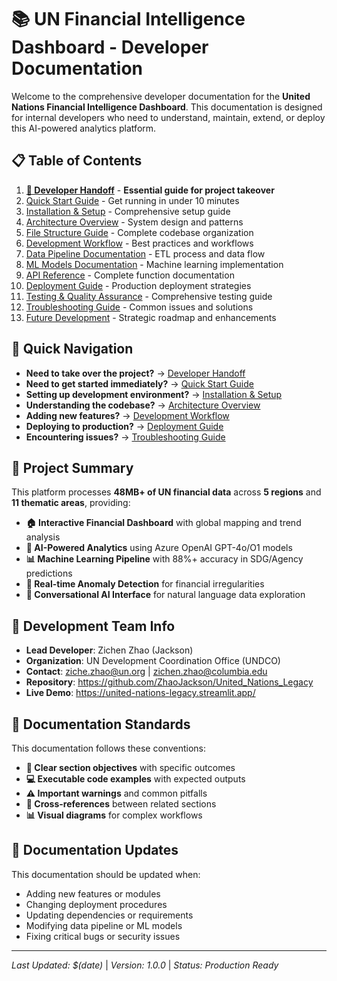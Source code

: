 # 📚 UN Financial Intelligence Dashboard - Developer Documentation

Welcome to the comprehensive developer documentation for the **United Nations Financial Intelligence Dashboard**. This documentation is designed for internal developers who need to understand, maintain, extend, or deploy this AI-powered analytics platform.

## 📋 **Table of Contents**

1. **[🎯 Developer Handoff](./01_DEVELOPER_HANDOFF.md)** - **Essential guide for project takeover**
2. [Quick Start Guide](./02_QUICK_START.md) - Get running in under 10 minutes
3. [Installation & Setup](./03_INSTALLATION_SETUP.md) - Comprehensive setup guide
4. [Architecture Overview](./04_ARCHITECTURE.md) - System design and patterns
5. [File Structure Guide](./05_FILE_STRUCTURE.md) - Complete codebase organization
6. [Development Workflow](./06_DEVELOPMENT_WORKFLOW.md) - Best practices and workflows
7. [Data Pipeline Documentation](./07_DATA_PIPELINE.md) - ETL process and data flow
8. [ML Models Documentation](./08_ML_MODELS.md) - Machine learning implementation
9. [API Reference](./09_API_REFERENCE.md) - Complete function documentation
10. [Deployment Guide](./10_DEPLOYMENT.md) - Production deployment strategies
11. [Testing & Quality Assurance](./11_TESTING_QA.md) - Comprehensive testing guide
12. [Troubleshooting Guide](./12_TROUBLESHOOTING.md) - Common issues and solutions
13. [Future Development](./13_FUTURE_DEVELOPMENT.md) - Strategic roadmap and enhancements

## 🚀 **Quick Navigation**

- **Need to take over the project?** → [Developer Handoff](./01_DEVELOPER_HANDOFF.md)
- **Need to get started immediately?** → [Quick Start Guide](./02_QUICK_START.md)
- **Setting up development environment?** → [Installation & Setup](./03_INSTALLATION_SETUP.md)
- **Understanding the codebase?** → [Architecture Overview](./04_ARCHITECTURE.md)
- **Adding new features?** → [Development Workflow](./06_DEVELOPMENT_WORKFLOW.md)
- **Deploying to production?** → [Deployment Guide](./10_DEPLOYMENT.md)
- **Encountering issues?** → [Troubleshooting Guide](./12_TROUBLESHOOTING.md)

## 🎯 **Project Summary**

This platform processes **48MB+ of UN financial data** across **5 regions** and **11 thematic areas**, providing:

- **🏠 Interactive Financial Dashboard** with global mapping and trend analysis
- **🤖 AI-Powered Analytics** using Azure OpenAI GPT-4o/O1 models  
- **📊 Machine Learning Pipeline** with 88%+ accuracy in SDG/Agency predictions
- **🚨 Real-time Anomaly Detection** for financial irregularities
- **💬 Conversational AI Interface** for natural language data exploration

## 👥 **Development Team Info**

- **Lead Developer**: Zichen Zhao (Jackson)
- **Organization**: UN Development Coordination Office (UNDCO)
- **Contact**: ziche.zhao@un.org | zichen.zhao@columbia.edu
- **Repository**: https://github.com/ZhaoJackson/United_Nations_Legacy
- **Live Demo**: https://united-nations-legacy.streamlit.app/

## 📝 **Documentation Standards**

This documentation follows these conventions:
- **🎯 Clear section objectives** with specific outcomes
- **💻 Executable code examples** with expected outputs
- **⚠️ Important warnings** and common pitfalls
- **🔗 Cross-references** between related sections
- **📊 Visual diagrams** for complex workflows

## 🔄 **Documentation Updates**

This documentation should be updated when:
- Adding new features or modules
- Changing deployment procedures
- Updating dependencies or requirements
- Modifying data pipeline or ML models
- Fixing critical bugs or security issues

---

*Last Updated: $(date)* | *Version: 1.0.0* | *Status: Production Ready*